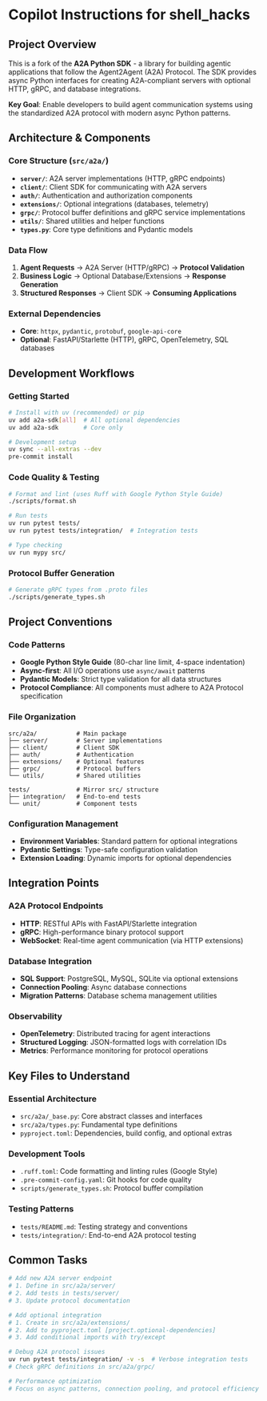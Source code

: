 # Copilot Instructions for shell_hacks

## Project Overview
This is a fork of the **A2A Python SDK** - a library for building agentic applications that follow the Agent2Agent (A2A) Protocol. The SDK provides async Python interfaces for creating A2A-compliant servers with optional HTTP, gRPC, and database integrations.

**Key Goal**: Enable developers to build agent communication systems using the standardized A2A protocol with modern async Python patterns.

## Architecture & Components

### Core Structure (`src/a2a/`)
- **`server/`**: A2A server implementations (HTTP, gRPC endpoints)
- **`client/`**: Client SDK for communicating with A2A servers
- **`auth/`**: Authentication and authorization components
- **`extensions/`**: Optional integrations (databases, telemetry)
- **`grpc/`**: Protocol buffer definitions and gRPC service implementations
- **`utils/`**: Shared utilities and helper functions
- **`types.py`**: Core type definitions and Pydantic models

### Data Flow
1. **Agent Requests** → A2A Server (HTTP/gRPC) → **Protocol Validation**
2. **Business Logic** → Optional Database/Extensions → **Response Generation**
3. **Structured Responses** → Client SDK → **Consuming Applications**

### External Dependencies
- **Core**: `httpx`, `pydantic`, `protobuf`, `google-api-core`
- **Optional**: FastAPI/Starlette (HTTP), gRPC, OpenTelemetry, SQL databases

## Development Workflows

### Getting Started
```bash
# Install with uv (recommended) or pip
uv add a2a-sdk[all]  # All optional dependencies
uv add a2a-sdk       # Core only

# Development setup
uv sync --all-extras --dev
pre-commit install
```

### Code Quality & Testing
```bash
# Format and lint (uses Ruff with Google Python Style Guide)
./scripts/format.sh

# Run tests
uv run pytest tests/
uv run pytest tests/integration/  # Integration tests

# Type checking
uv run mypy src/
```

### Protocol Buffer Generation
```bash
# Generate gRPC types from .proto files
./scripts/generate_types.sh
```

## Project Conventions

### Code Patterns
- **Google Python Style Guide** (80-char line limit, 4-space indentation)
- **Async-first**: All I/O operations use `async/await` patterns
- **Pydantic Models**: Strict type validation for all data structures
- **Protocol Compliance**: All components must adhere to A2A Protocol specification

### File Organization
```
src/a2a/           # Main package
├── server/        # Server implementations
├── client/        # Client SDK
├── auth/          # Authentication
├── extensions/    # Optional features
├── grpc/          # Protocol buffers
└── utils/         # Shared utilities

tests/             # Mirror src/ structure
├── integration/   # End-to-end tests
└── unit/          # Component tests
```

### Configuration Management
- **Environment Variables**: Standard pattern for optional integrations
- **Pydantic Settings**: Type-safe configuration validation
- **Extension Loading**: Dynamic imports for optional dependencies

## Integration Points

### A2A Protocol Endpoints
- **HTTP**: RESTful APIs with FastAPI/Starlette integration
- **gRPC**: High-performance binary protocol support
- **WebSocket**: Real-time agent communication (via HTTP extensions)

### Database Integration
- **SQL Support**: PostgreSQL, MySQL, SQLite via optional extensions
- **Connection Pooling**: Async database connections
- **Migration Patterns**: Database schema management utilities

### Observability
- **OpenTelemetry**: Distributed tracing for agent interactions
- **Structured Logging**: JSON-formatted logs with correlation IDs
- **Metrics**: Performance monitoring for protocol operations

## Key Files to Understand

### Essential Architecture
- `src/a2a/_base.py`: Core abstract classes and interfaces
- `src/a2a/types.py`: Fundamental type definitions
- `pyproject.toml`: Dependencies, build config, and optional extras

### Development Tools
- `.ruff.toml`: Code formatting and linting rules (Google Style)
- `.pre-commit-config.yaml`: Git hooks for code quality
- `scripts/generate_types.sh`: Protocol buffer compilation

### Testing Patterns
- `tests/README.md`: Testing strategy and conventions
- `tests/integration/`: End-to-end A2A protocol testing

## Common Tasks

```bash
# Add new A2A server endpoint
# 1. Define in src/a2a/server/
# 2. Add tests in tests/server/
# 3. Update protocol documentation

# Add optional integration
# 1. Create in src/a2a/extensions/
# 2. Add to pyproject.toml [project.optional-dependencies]
# 3. Add conditional imports with try/except

# Debug A2A protocol issues
uv run pytest tests/integration/ -v -s  # Verbose integration tests
# Check gRPC definitions in src/a2a/grpc/

# Performance optimization
# Focus on async patterns, connection pooling, and protocol efficiency
```